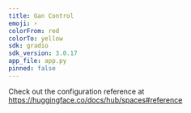 ```yaml
---
title: Gan Control
emoji: ⚡
colorFrom: red
colorTo: yellow
sdk: gradio
sdk_version: 3.0.17
app_file: app.py
pinned: false
---
```


Check out the configuration reference at https://huggingface.co/docs/hub/spaces#reference
